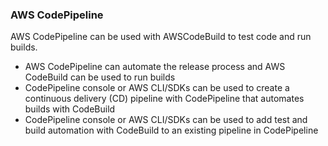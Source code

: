 ### AWS CodePipeline

AWS CodePipeline can be used with AWSCodeBuild to test code and run builds.
* AWS CodePipeline can automate the release process and AWS CodeBuild can be used to run builds
* CodePipeline console or AWS CLI/SDKs can be used to create a continuous delivery (CD) pipeline with CodePipeline that automates builds with CodeBuild
* CodePipeline console or AWS CLI/SDKs can be used to add test and build automation with CodeBuild to an existing pipeline in CodePipeline

